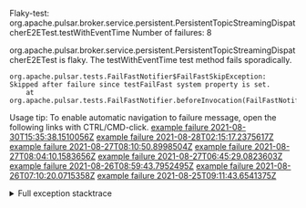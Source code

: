         
Flaky-test: org.apache.pulsar.broker.service.persistent.PersistentTopicStreamingDispatcherE2ETest.testWithEventTime
Number of failures: 8

org.apache.pulsar.broker.service.persistent.PersistentTopicStreamingDispatcherE2ETest is flaky. The testWithEventTime test method fails sporadically.

```
org.apache.pulsar.tests.FailFastNotifier$FailFastSkipException: Skipped after failure since testFailFast system property is set.
	at org.apache.pulsar.tests.FailFastNotifier.beforeInvocation(FailFastNotifier.java:88)

```

Usage tip: To enable automatic navigation to failure message, open the following links with CTRL/CMD-click.
[example failure 2021-08-30T15:35:38.1510056Z](https://github.com/apache/pulsar/runs/3463119398?check_suite_focus=true#step:9:2807)
[example failure 2021-08-28T02:15:17.2375617Z](https://github.com/apache/pulsar/runs/3448473880?check_suite_focus=true#step:9:1804)
[example failure 2021-08-27T08:10:50.8998504Z](https://github.com/apache/pulsar/runs/3440980370?check_suite_focus=true#step:9:1871)
[example failure 2021-08-27T08:04:10.1583656Z](https://github.com/apache/pulsar/runs/3440855241?check_suite_focus=true#step:9:1796)
[example failure 2021-08-27T06:45:29.0823603Z](https://github.com/apache/pulsar/runs/3440411158?check_suite_focus=true#step:9:1797)
[example failure 2021-08-26T08:59:43.7952495Z](https://github.com/apache/pulsar/runs/3430539961?check_suite_focus=true#step:9:2506)
[example failure 2021-08-26T07:10:20.0715358Z](https://github.com/apache/pulsar/runs/3429892136?check_suite_focus=true#step:9:1858)
[example failure 2021-08-25T09:11:43.6541375Z](https://github.com/apache/pulsar/runs/3420085427?check_suite_focus=true#step:10:1794)


<details>
<summary>Full exception stacktrace</summary>
<code><pre>
org.apache.pulsar.tests.FailFastNotifier$FailFastSkipException: Skipped after failure since testFailFast system property is set.
	at org.apache.pulsar.tests.FailFastNotifier.beforeInvocation(FailFastNotifier.java:88)

</pre></code>
</details>

